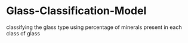 # Glass-Classification-Model
classifying the glass type using percentage of minerals present in each class of glass
